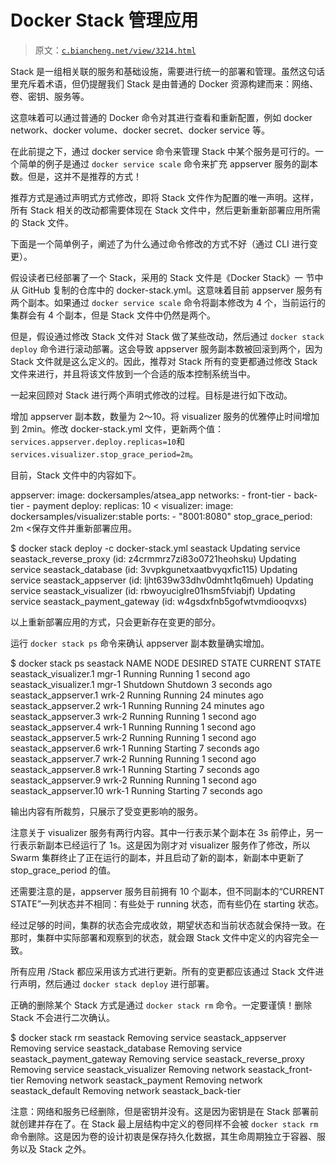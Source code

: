# Docker Stack 管理应用

> 原文：[`c.biancheng.net/view/3214.html`](http://c.biancheng.net/view/3214.html)

Stack 是一组相关联的服务和基础设施，需要进行统一的部署和管理。虽然这句话里充斥着术语，但仍提醒我们 Stack 是由普通的 Docker 资源构建而来：网络、卷、密钥、服务等。

这意味着可以通过普通的 Docker 命令对其进行查看和重新配置，例如 docker network、docker volume、docker secret、docker service 等。

在此前提之下，通过 docker service 命令来管理 Stack 中某个服务是可行的。一个简单的例子是通过 `docker service scale` 命令来扩充 appserver 服务的副本数。但是，这并不是推荐的方式！

推荐方式是通过声明式方式修改，即将 Stack 文件作为配置的唯一声明。这样，所有 Stack 相关的改动都需要体现在 Stack 文件中，然后更新重新部署应用所需的 Stack 文件。

下面是一个简单例子，阐述了为什么通过命令修改的方式不好（通过 CLI 进行变更）。

假设读者已经部署了一个 Stack，采用的 Stack 文件是《Docker Stack》一 节中从 GitHub 复制的仓库中的 docker-stack.yml。这意味着目前 appserver 服务有两个副本。如果通过 `docker service scale` 命令将副本修改为 4 个，当前运行的集群会有 4 个副本，但是 Stack 文件中仍然是两个。

但是，假设通过修改 Stack 文件对 Stack 做了某些改动，然后通过 `docker stack deploy` 命令进行滚动部署。这会导致 appserver 服务副本数被回滚到两个，因为 Stack 文件就是这么定义的。因此，推荐对 Stack 所有的变更都通过修改 Stack 文件来进行，并且将该文件放到一个合适的版本控制系统当中。

一起来回顾对 Stack 进行两个声明式修改的过程。目标是进行如下改动。

增加 appserver 副本数，数量为 2～10。将 visualizer 服务的优雅停止时间增加到 2min。修改 docker-stack.yml 文件，更新两个值：`services.appserver.deploy.replicas=10`和`services.visualizer.stop_grace_period=2m`。

目前，Stack 文件中的内容如下。

<Snip>
appserver:
image: dockersamples/atsea_app
networks:
- front-tier
- back-tier
- payment
deploy:
replicas: 10 <<Updated value
<Snip>
visualizer:
image: dockersamples/visualizer:stable
ports:
- "8001:8080"
stop_grace_period: 2m <<Updated value
<Snip

保存文件并重新部署应用。

$ docker stack deploy -c docker-stack.yml seastack
Updating service seastack_reverse_proxy (id: z4crmmrz7zi83o0721heohsku)
Updating service seastack_database (id: 3vvpkgunetxaatbvyqxfic115)
Updating service seastack_appserver (id: ljht639w33dhv0dmht1q6mueh)
Updating service seastack_visualizer (id: rbwoyuciglre01hsm5fviabjf)
Updating service seastack_payment_gateway (id: w4gsdxfnb5gofwtvmdiooqvxs)

以上重新部署应用的方式，只会更新存在变更的部分。

运行 `docker stack ps` 命令来确认 appserver 副本数量确实增加。

$ docker stack ps seastack
NAME NODE DESIRED STATE CURRENT STATE
seastack_visualizer.1 mgr-1 Running Running 1 second ago
seastack_visualizer.1 mgr-1 Shutdown Shutdown 3 seconds ago
seastack_appserver.1 wrk-2 Running Running 24 minutes ago
seastack_appserver.2 wrk-1 Running Running 24 minutes ago
seastack_appserver.3 wrk-2 Running Running 1 second ago
seastack_appserver.4 wrk-1 Running Running 1 second ago
seastack_appserver.5 wrk-2 Running Running 1 second ago
seastack_appserver.6 wrk-1 Running Starting 7 seconds ago
seastack_appserver.7 wrk-2 Running Running 1 second ago
seastack_appserver.8 wrk-1 Running Starting 7 seconds ago
seastack_appserver.9 wrk-2 Running Running 1 second ago
seastack_appserver.10 wrk-1 Running Starting 7 seconds ago

输出内容有所裁剪，只展示了受变更影响的服务。

注意关于 visualizer 服务有两行内容。其中一行表示某个副本在 3s 前停止，另一行表示新副本已经运行了 1s。这是因为刚才对 visualizer 服务作了修改，所以 Swarm 集群终止了正在运行的副本，并且启动了新的副本，新副本中更新了 stop_grace_period 的值。

还需要注意的是，appserver 服务目前拥有 10 个副本，但不同副本的“CURRENT STATE”一列状态并不相同：有些处于 running 状态，而有些仍在 starting 状态。

经过足够的时间，集群的状态会完成收敛，期望状态和当前状态就会保持一致。在那时，集群中实际部署和观察到的状态，就会跟 Stack 文件中定义的内容完全一致。

所有应用 /Stack 都应采用该方式进行更新。所有的变更都应该通过 Stack 文件进行声明，然后通过 `docker stack deploy` 进行部署。

正确的删除某个 Stack 方式是通过 `docker stack rm` 命令。一定要谨慎！删除 Stack 不会进行二次确认。

$ docker stack rm seastack
Removing service seastack_appserver
Removing service seastack_database
Removing service seastack_payment_gateway
Removing service seastack_reverse_proxy
Removing service seastack_visualizer
Removing network seastack_front-tier
Removing network seastack_payment
Removing network seastack_default
Removing network seastack_back-tier

注意：网络和服务已经删除，但是密钥并没有。这是因为密钥是在 Stack 部署前就创建并存在了。在 Stack 最上层结构中定义的卷同样不会被 `docker stack rm` 命令删除。这是因为卷的设计初衷是保存持久化数据，其生命周期独立于容器、服务以及 Stack 之外。